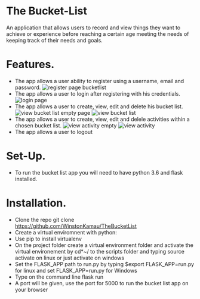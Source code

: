 # The Bucket-List
An application that allows users to record and view things they want to achieve or experience before reaching a certain age meeting the needs of keeping track of their needs and goals. 

# Features.
+ The app allows a user ability to register using a username, email and password.
![register page bucketlist](https://user-images.githubusercontent.com/29925144/28689641-f75eb6f0-731e-11e7-89a5-7e1cdf459ca1.jpg)
+ The app allows a user to login after registering with his credentials.
![login page](https://user-images.githubusercontent.com/29925144/28689432-4cee31e6-731e-11e7-877f-4959793af5fc.jpg)
+ The app allows a user to create, view, edit and delete his bucket list.
![view bucket list empty page](https://user-images.githubusercontent.com/29925144/28689451-56491c88-731e-11e7-9185-35f044bcf880.jpg)
![view bucket list](https://user-images.githubusercontent.com/29925144/28689465-5f3b8ac4-731e-11e7-92ea-751a916403d1.jpg)
+ The app allows a user to create, view, edit and delele activities within a chosen bucket list.
![view activity empty](https://user-images.githubusercontent.com/29925144/28689468-6246b126-731e-11e7-8f64-6ac0f363fdc8.jpg)
![view activity](https://user-images.githubusercontent.com/29925144/28689473-66b9dce2-731e-11e7-9073-272874d9afb2.jpg)
+ The app allows a user to logout

# Set-Up.
+ To run the bucket list app you will need to have python 3.6 and flask installed.

# Installation.
+ Clone the repo git clone https://github.com/WinstonKamau/TheBucketList
+ Create a virtual enviromnent with python:
+ Use pip to install virtualenv
+ On the project folder create a virtual environment folder and activate the virtual environement by cd*~/ to the scripts folder and typing source activate on linux or just activate on windows
+ Set the FLASK_APP path to run.py by typing $export FLASK_APP=run.py for linux and set FLASK_APP=run.py for Windows
+ Type on the command line flask run
+ A port will be given, use the port for 5000 to run the bucket list app on your browser


